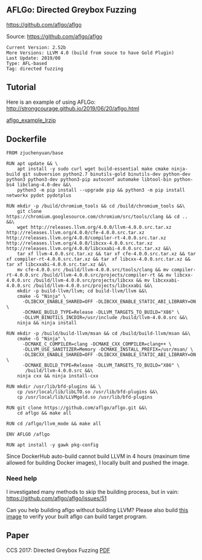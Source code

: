 ## AFLGo: Directed Greybox Fuzzing

https://github.com/aflgo/aflgo

Source: https://github.com/aflgo/aflgo

```
Current Version: 2.52b
More Versions: LLVM 4.0 (build from souce to have Gold Plugin)
Last Update: 2019/08
Type: AFL-based
Tag: directed fuzzing
```

## Tutorial

Here is an example of using AFLGo: http://strongcourage.github.io/2019/06/20/aflgo.html

[aflgo_example_lrzip](https://hub.docker.com/r/zjuchenyuan/aflgo_example_lrzip)

## Dockerfile

```
FROM zjuchenyuan/base

RUN apt update && \
    apt install -y sudo curl wget build-essential make cmake ninja-build git subversion python2.7 binutils-gold binutils-dev python-dev python3 python3-dev python3-pip autoconf automake libtool-bin python-bs4 libclang-4.0-dev &&\
    python3 -m pip install --upgrade pip && python3 -m pip install networkx pydot pydotplus

RUN mkdir -p /build/chromium_tools && cd /build/chromium_tools &&\
    git clone https://chromium.googlesource.com/chromium/src/tools/clang && cd .. &&\
    wget http://releases.llvm.org/4.0.0/llvm-4.0.0.src.tar.xz http://releases.llvm.org/4.0.0/cfe-4.0.0.src.tar.xz http://releases.llvm.org/4.0.0/compiler-rt-4.0.0.src.tar.xz http://releases.llvm.org/4.0.0/libcxx-4.0.0.src.tar.xz http://releases.llvm.org/4.0.0/libcxxabi-4.0.0.src.tar.xz &&\
    tar xf llvm-4.0.0.src.tar.xz && tar xf cfe-4.0.0.src.tar.xz && tar xf compiler-rt-4.0.0.src.tar.xz && tar xf libcxx-4.0.0.src.tar.xz && tar xf libcxxabi-4.0.0.src.tar.xz &&\
    mv cfe-4.0.0.src /build/llvm-4.0.0.src/tools/clang && mv compiler-rt-4.0.0.src /build/llvm-4.0.0.src/projects/compiler-rt && mv libcxx-4.0.0.src /build/llvm-4.0.0.src/projects/libcxx && mv libcxxabi-4.0.0.src /build/llvm-4.0.0.src/projects/libcxxabi &&\
    mkdir -p build-llvm/llvm; cd build-llvm/llvm &&\
    cmake -G "Ninja" \
      -DLIBCXX_ENABLE_SHARED=OFF -DLIBCXX_ENABLE_STATIC_ABI_LIBRARY=ON \
      -DCMAKE_BUILD_TYPE=Release -DLLVM_TARGETS_TO_BUILD="X86" \
      -DLLVM_BINUTILS_INCDIR=/usr/include /build/llvm-4.0.0.src &&\
    ninja && ninja install

RUN mkdir -p /build/build-llvm/msan && cd /build/build-llvm/msan &&\
    cmake -G "Ninja" \
      -DCMAKE_C_COMPILER=clang -DCMAKE_CXX_COMPILER=clang++ \
      -DLLVM_USE_SANITIZER=Memory -DCMAKE_INSTALL_PREFIX=/usr/msan/ \
      -DLIBCXX_ENABLE_SHARED=OFF -DLIBCXX_ENABLE_STATIC_ABI_LIBRARY=ON \
      -DCMAKE_BUILD_TYPE=Release -DLLVM_TARGETS_TO_BUILD="X86" \
       /build/llvm-4.0.0.src &&\
    ninja cxx && ninja install-cxx

RUN mkdir /usr/lib/bfd-plugins && \
    cp /usr/local/lib/libLTO.so /usr/lib/bfd-plugins &&\
    cp /usr/local/lib/LLVMgold.so /usr/lib/bfd-plugins

RUN git clone https://github.com/aflgo/aflgo.git &&\
    cd aflgo && make all

RUN cd /aflgo/llvm_mode && make all

ENV AFLGO /aflgo

RUN apt install -y gawk pkg-config
```

Since DockerHub auto-build cannot build LLVM in 4 hours (maxinum time allowed for building Docker images), I locally built and pushed the image.

### Need help

I investigated many methods to skip the building process, but in vain: https://github.com/aflgo/aflgo/issues/51

Can you help building aflgo without building LLVM? Please also build [this image](https://hub.docker.com/r/zjuchenyuan/aflgo_example_lrzip/dockerfile) to verify your built aflgo can build target program.


## Paper

CCS 2017: Directed Greybox Fuzzing [PDF](https://mboehme.github.io/paper/CCS17.pdf)